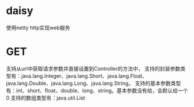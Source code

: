 # daisy
使用netty http实现web服务


# GET
支持从url中获取请求参数并直接设置到Controller的方法中，
支持的封装参数类型有：java.lang.Integer、java.lang.Short、java.lang.Float、java.lang.Double、java.lang.Long、java.lang.String。
支持的基本参数类型有：int、short、float、double、long、string。基本参数没有给，会默认给一个0
支持的数组类型有：java.util.List